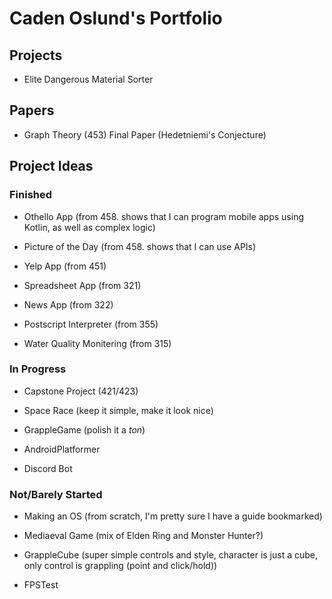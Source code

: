 # Caden Oslund's Portfolio

## Projects

* Elite Dangerous Material Sorter

## Papers

* Graph Theory (453) Final Paper (Hedetniemi's Conjecture)

## Project Ideas

### Finished

* Othello App (from 458. shows that I can program mobile apps using Kotlin, as well as complex logic)

* Picture of the Day (from 458. shows that I can use APIs)

* Yelp App (from 451)

* Spreadsheet App (from 321)

* News App (from 322)

* Postscript Interpreter (from 355)

* Water Quality Monitering (from 315)

### In Progress

* Capstone Project (421/423)

* Space Race (keep it simple, make it look nice)

* GrappleGame (polish it a *ton*)

* AndroidPlatformer

* Discord Bot

### Not/Barely Started

* Making an OS (from scratch, I'm pretty sure I have a guide bookmarked)

* Mediaeval Game (mix of Elden Ring and Monster Hunter?)

* GrappleCube (super simple controls and style, character is just a cube, only control is grappling (point and click/hold))

* FPSTest